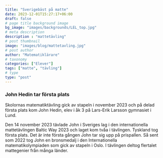 ```yaml
---
title: "Sverigebäst på matte"
date: 2023-12-01T15:27:17+06:00
draft: false
# page title background image
bg_image: "images/backgrounds/LEL_top.jpg"
# meta description
description : "mattetävling"
# post thumbnail
image: "images/blog/mattetavling.jpg"
# post author
author: "Matematiklärare"
# taxonomy
categories: ["Elever"]
tags: ["matte", "tävling"]
# type
type: "post"
---
```


### John Hedin tar första plats

Skolornas matematiktävling gick av stapeln i november 2023 och på delad första plats kom John Hedin, elev i åk 3 på Lars-Erik Larsson gymnasiet i Lund. 

Den 14 november 2023 tävlade John i Sveriges lag i den internationella mattetävlingen Baltic Way 2023 och laget kom tvåa i tävlingen. Tyskland tog första plats. Det är inte första gången John tar sig upp på prispallen. Så sent som 2022 tog John en bronsmedalj i den Internationella matematikolympiaden som gick av stapeln i Oslo. I tävlingen deltog flertalet mattegenier från många länder.
